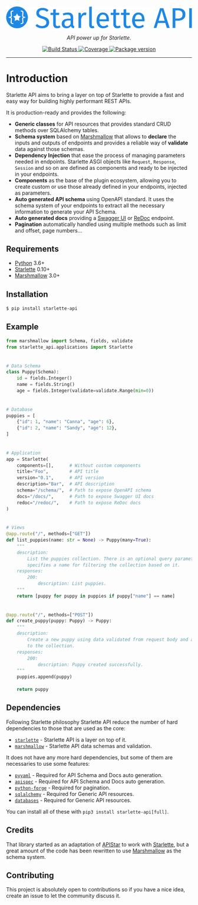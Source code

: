 <p align="center">
  <a href="https://starlette-api.perdy.io"><img src="https://raw.githubusercontent.com/perdy/starlette-api/master/docs/images/logo.png" alt='Starlette API'></a>
</p>
<p align="center">
    <em>API power up for Starlette.</em>
</p>
<p align="center">
<a href="https://circleci.com/gh/perdy/starlette-api">
    <img src="https://img.shields.io/circleci/project/github/perdy/starlette-api/master.svg" alt="Build Status">
</a>
<a href="https://codecov.io/gh/perdy/starlette-api">
    <img src="https://codecov.io/gh/perdy/starlette-api/branch/master/graph/badge.svg" alt="Coverage">
</a>
<a href="https://pypi.org/project/starlette-api/">
    <img src="https://badge.fury.io/py/starlette-api.svg" alt="Package version">
</a>
</p>

---
# Introduction

Starlette API aims to bring a layer on top of Starlette to provide a fast and easy way for building highly performant REST APIs.

It is production-ready and provides the following:

* **Generic classes** for API resources that provides standard CRUD methods over SQLAlchemy tables.
* **Schema system** based on [Marshmallow] that allows to **declare** the inputs and outputs of endpoints and provides 
a reliable way of **validate** data against those schemas.
* **Dependency Injection** that ease the process of managing parameters needed in endpoints. Starlette ASGI objects 
like `Request`, `Response`, `Session` and so on are defined as components and ready to be injected in your endpoints.
* **Components** as the base of the plugin ecosystem, allowing you to create custom or use those already defined in 
your endpoints, injected as parameters.
* **Auto generated API schema** using OpenAPI standard. It uses the schema system of your endpoints to extract all the 
necessary information to generate your API Schema.
* **Auto generated docs** providing a [Swagger UI] or [ReDoc] endpoint.
* **Pagination** automatically handled using multiple methods such as limit and offset, page numbers...

## Requirements

* [Python] 3.6+
* [Starlette] 0.10+
* [Marshmallow] 3.0+

## Installation

```console
$ pip install starlette-api
```

## Example

```python
from marshmallow import Schema, fields, validate
from starlette_api.applications import Starlette


# Data Schema
class Puppy(Schema):
    id = fields.Integer()
    name = fields.String()
    age = fields.Integer(validate=validate.Range(min=0))


# Database
puppies = [
    {"id": 1, "name": "Canna", "age": 6},
    {"id": 2, "name": "Sandy", "age": 12},
]


# Application
app = Starlette(
    components=[],      # Without custom components
    title="Foo",        # API title
    version="0.1",      # API version
    description="Bar",  # API description
    schema="/schema/",  # Path to expose OpenAPI schema
    docs="/docs/",      # Path to expose Swagger UI docs
    redoc="/redoc/",    # Path to expose ReDoc docs
)


# Views
@app.route("/", methods=["GET"])
def list_puppies(name: str = None) -> Puppy(many=True):
    """
    description:
        List the puppies collection. There is an optional query parameter that 
        specifies a name for filtering the collection based on it.
    responses:
        200:
            description: List puppies.
    """
    return [puppy for puppy in puppies if puppy["name"] == name]
    

@app.route("/", methods=["POST"])
def create_puppy(puppy: Puppy) -> Puppy:
    """
    description:
        Create a new puppy using data validated from request body and add it 
        to the collection.
    responses:
        200:
            description: Puppy created successfully.
    """
    puppies.append(puppy)
    
    return puppy
```

## Dependencies

Following Starlette philosophy Starlette API reduce the number of hard dependencies to those that are used as the core:

* [`starlette`][Starlette] - Starlette API is a layer on top of it.
* [`marshmallow`][Marshmallow] - Starlette API data schemas and validation.

It does not have any more hard dependencies, but some of them are necessaries to use some features:

* [`pyyaml`][pyyaml] - Required for API Schema and Docs auto generation.
* [`apispec`][apispec] - Required for API Schema and Docs auto generation.
* [`python-forge`][python-forge] - Required for pagination.
* [`sqlalchemy`][SQLAlchemy] - Required for Generic API resources.
* [`databases`][databases] - Required for Generic API resources.

You can install all of these with `pip3 install starlette-api[full]`.

## Credits

That library started as an adaptation of [APIStar] to work with [Starlette], but a great amount of the code has been 
rewritten to use [Marshmallow] as the schema system.

## Contributing

This project is absolutely open to contributions so if you have a nice idea, create an issue to let the community 
discuss it.

[Python]: https://www.python.org
[Starlette]: https://starlette.io
[APIStar]: https://github.com/encode/apistar/tree/version-0.5.x
[Marshmallow]: https://marshmallow.readthedocs.io/
[Swagger UI]: https://swagger.io/tools/swagger-ui/
[ReDoc]: https://rebilly.github.io/ReDoc/
[pyyaml]: https://pyyaml.org/wiki/PyYAMLDocumentation
[apispec]: https://apispec.readthedocs.io/
[python-forge]: https://python-forge.readthedocs.io/
[SQLAlchemy]: https://www.sqlalchemy.org/
[databases]: https://github.com/encode/databases
